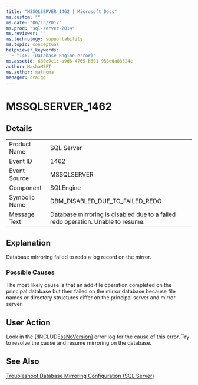 ```yaml
---
title: "MSSQLSERVER_1462 | Microsoft Docs"
ms.custom: ""
ms.date: "06/13/2017"
ms.prod: "sql-server-2014"
ms.reviewer: ""
ms.technology: supportability
ms.topic: conceptual
helpviewer_keywords: 
  - "1462 (Database Engine error)"
ms.assetid: 680e9c1c-a9d6-4765-b601-956d0a83324c
author: MashaMSFT
ms.author: mathoma
manager: craigg
---
```

# MSSQLSERVER_1462
    
## Details  
  
|||  
|-|-|  
|Product Name|SQL Server|  
|Event ID|1462|  
|Event Source|MSSQLSERVER|  
|Component|SQLEngine|  
|Symbolic Name|DBM_DISABLED_DUE_TO_FAILED_REDO|  
|Message Text|Database mirroring is disabled due to a failed redo operation. Unable to resume.|  
  
## Explanation  
 Database mirroring failed to redo a log record on the mirror.  
  
### Possible Causes  
 The most likely cause is that an add-file operation completed on the principal database but then failed on the mirror database because file names or directory structures differ on the principal server and mirror server.  
  
## User Action  
 Look in the [!INCLUDE[ssNoVersion](../../includes/ssnoversion-md.md)] error log for the cause of this error. Try to resolve the cause and resume mirroring on the database.  
  
## See Also  
 [Troubleshoot Database Mirroring Configuration &#40;SQL Server&#41;](../../database-engine/database-mirroring/troubleshoot-database-mirroring-configuration-sql-server.md)  
  
  
